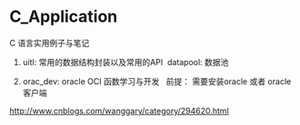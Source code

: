 # C_Application
C 语言实用例子与笔记

1. uitl: 常用的数据结构封装以及常用的API
  datapool: 数据池
  
2. orac_dev: oracle OCI 函数学习与开发
   前提： 需要安装oracle 或者 oracle 客户端

http://www.cnblogs.com/wanggary/category/294620.html 
